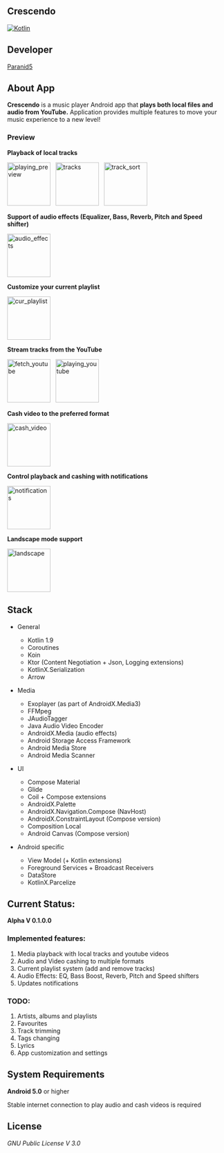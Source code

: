 **Crescendo**
-----------------

[![Kotlin](https://img.shields.io/badge/kotlin-1.9.0-blue.svg?logo=kotlin)](http://kotlinlang.org)

## **Developer**
[Paranid5](https://github.com/dinaraparanid)

## **About App**
**Crescendo** is a music player Android app that
**plays both local files and audio from YouTube.**
Application provides multiple features to move
your music experience to a new level!

### **Preview**

**Playback of local tracks**

<p>
    <img src="https://i.ibb.co/JkdSjn2/playing-track.jpg" alt="playing_preview" width="100">
    &nbsp;
    <img src="https://i.ibb.co/KhGH5qt/tracks.jpg" alt="tracks" width="100">
    &nbsp;
    <img src="https://i.ibb.co/PwMtJqm/track-sort.jpg" alt="track_sort" width="100">
</p>

**Support of audio effects (Equalizer, Bass, Reverb, Pitch and Speed shifter)**

<img src="https://i.ibb.co/TRN3zF5/audio-effects.jpg" alt="audio_effects" width="100">

**Customize your current playlist**

<img src="https://i.ibb.co/cQyxngv/current-playlist.jpg" alt="cur_playlist" width="100">

**Stream tracks from the YouTube**

<p>
    <img src="https://i.ibb.co/vL6GqhD/fetch-youtube.jpg" alt="fetch_youtube" width="100">
    &nbsp;
    <img src="https://i.ibb.co/bBFTvP5/playing-youtube.jpg" alt="playing_youtube" width="100">
</p>

**Cash video to the preferred format**

<img src="https://i.ibb.co/jk1PB6m/cash-youtube.jpg" alt="cash_video" width="100">

**Control playback and cashing with notifications**

<img src="https://i.ibb.co/zfkTCTn/notifications.jpg" alt="notifications" width="100">

**Landscape mode support**

<img src="https://i.ibb.co/r4xyJq9/landscape.jpg" alt="landscape" width="100">

## **Stack**

<ul>
    <li>General</li>
    <ul>
        <li>Kotlin 1.9</li>
        <li>Coroutines</li>
        <li>Koin</li>
        <li>Ktor (Content Negotiation + Json, Logging extensions)</li>
        <li>KotlinX.Serialization</li>
        <li>Arrow</li>
    </ul>
    <p></p>
    <li>Media</li>
    <ul>
        <li>Exoplayer (as part of AndroidX.Media3)</li>
        <li>FFMpeg</li>
        <li>JAudioTagger</li>
        <li>Java Audio Video Encoder</li>
        <li>AndroidX.Media (audio effects)</li>
        <li>Android Storage Access Framework</li>
        <li>Android Media Store</li>
        <li>Android Media Scanner</li>
    </ul>
    <p></p>
    <li>UI</li>
    <ul>
        <li>Compose Material</li>
        <li>Glide</li>
        <li>Coil + Compose extensions</li>
        <li>AndroidX.Palette</li>
        <li>AndroidX.Navigation.Compose (NavHost)</li>
        <li>AndroidX.ConstraintLayout (Compose version)</li>
        <li>Composition Local</li>
        <li>Android Canvas (Compose version)</li>
    </ul>
    <p></p>
    <li>Android specific</li>
    <ul>
        <li>View Model (+ Kotlin extensions)</li>
        <li>Foreground Services + Broadcast Receivers</li>
        <li>DataStore</li>
        <li>KotlinX.Parcelize</li>
    </ul>
</ul>

## **Current Status:**

**Alpha V 0.1.0.0**

### **Implemented features:**
1. Media playback with local tracks and youtube videos
2. Audio and Video cashing to multiple formats
3. Current playlist system (add and remove tracks)
4. Audio Effects: EQ, Bass Boost, Reverb, Pitch and Speed shifters
5. Updates notifications

### **TODO:**
1. Artists, albums and playlists
2. Favourites
3. Track trimming
4. Tags changing
5. Lyrics
6. App customization and settings

## **System Requirements**
**Android 5.0** or higher

Stable internet connection to play audio and cash videos is required

## **License**
*GNU Public License V 3.0*
